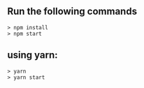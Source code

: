 ## Run the following commands

    > npm install
    > npm start

## using yarn:
    > yarn
    > yarn start